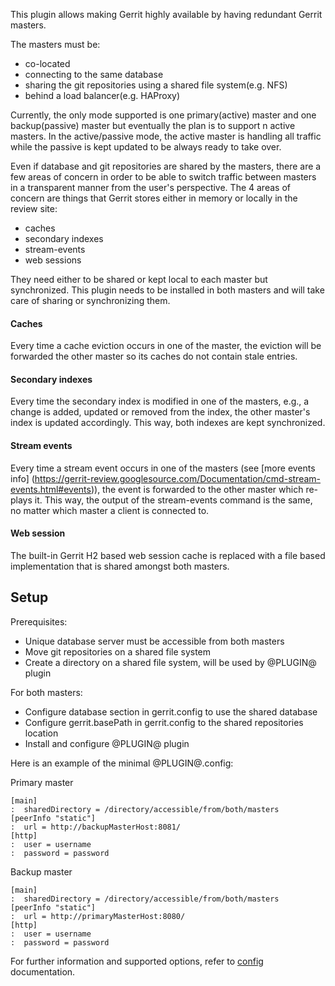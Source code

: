 This plugin allows making Gerrit highly available by having redundant Gerrit
masters.

The masters must be:

* co-located
* connecting to the same database
* sharing the git repositories using a shared file system(e.g. NFS)
* behind a load balancer(e.g. HAProxy)

Currently, the only mode supported is one primary(active) master and one
backup(passive) master but eventually the plan is to support n active masters.
In the active/passive mode, the active master is handling all traffic while the
passive is kept updated to be always ready to take over.

Even if database and git repositories are shared by the masters, there are a few
areas of concern in order to be able to switch traffic between masters in a
transparent manner from the user's perspective. The 4 areas of concern are
things that Gerrit stores either in memory or locally in the review site:

* caches
* secondary indexes
* stream-events
* web sessions

They need either to be shared or kept local to each master but synchronized.
This plugin needs to be installed in both masters and will take care of sharing
or synchronizing them.

#### Caches
Every time a cache eviction occurs in one of the master, the eviction will be
forwarded the other master so its caches do not contain stale entries.

#### Secondary indexes
Every time the secondary index is modified in one of the masters, e.g., a change
is added, updated or removed from the index, the other master's index is
updated accordingly. This way, both indexes are kept synchronized.

#### Stream events
Every time a stream event occurs in one of the masters (see [more events info]
(https://gerrit-review.googlesource.com/Documentation/cmd-stream-events.html#events)),
the event is forwarded to the other master which re-plays it. This way, the
output of the stream-events command is the same, no matter which master a client
is connected to.

#### Web session
The built-in Gerrit H2 based web session cache is replaced with a file based
implementation that is shared amongst both masters.

## Setup

Prerequisites:

* Unique database server must be accessible from both masters
* Move git repositories on a shared file system
* Create a directory on a shared file system, will be used by @PLUGIN@ plugin

For both masters:

* Configure database section in gerrit.config to use the shared database
* Configure gerrit.basePath in gerrit.config to the shared repositories location
* Install and configure @PLUGIN@ plugin

Here is an example of the minimal @PLUGIN@.config:

Primary master

```
[main]
:  sharedDirectory = /directory/accessible/from/both/masters
[peerInfo "static"]
:  url = http://backupMasterHost:8081/
[http]
:  user = username
:  password = password
```

Backup master

```
[main]
:  sharedDirectory = /directory/accessible/from/both/masters
[peerInfo "static"]
:  url = http://primaryMasterHost:8080/
[http]
:  user = username
:  password = password
```

For further information and supported options, refer to [config](config.md)
documentation.
